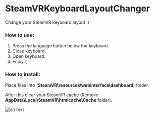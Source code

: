 # SteamVRKeyboardLayoutChanger
Change your SteamVR keyboard layout :)

### How to use:
1. Press the language button below the keyboard.
2. Close keyboard.
3. Open keyboard.
4. Enjoy :)

### How to install:
Place files into (**SteamVR\resources\webinterface\dashboard**) folder.

After this clear your SteamVR cache (Remove **AppData\Local\SteamVR\htmlcache\Cache** folder).

![alt text](https://i.imgur.com/uGSCAGR.png)
